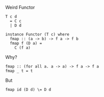 Weird Functor

```
T c d
  = C c
  | D d

instance Functor (T c) where
  fmap :: (a -> b) -> f a -> f b
  fmap f (D a) =
    C (f a)
```

Why?

```
fmap :: (for all a. a -> a) -> f a -> f a
fmap _ t = t
```

But

```
fmap id (D d) \= D d
```
